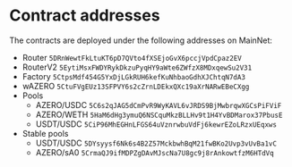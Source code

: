 # Contract addresses

The contracts are deployed under the following addresses on MainNet:
* Router `5DRnWewtFkLtuKT6pD7QVto4fXSEjoGvX6pccjVpdCpaz2EV`
* RouterV2 `5EytiMsxFWDYRykDkzuPyqHY9aWte6ZWfzX8MDxqewSu2V31`
* Factory `5CtpsMdf454G5YxDjLGkRUH6kefKuNhbaoGdhXJChtqN7dA3`
* wAZERO `5CtuFVgEUz13SFPVY6s2cZrnLDEkxQXc19aXrNARwEBeCXgg`
* Pools
    - AZERO/USDC `5C6s2qJAG5dCmPvR9WyKAVL6vJRDS9BjMwbrqwXGCsPiFViF`
    - AZERO/WETH `5HaM6dHg3ymuQ6NSCquMkzBLLHv9t1H4YvBDMarox37PbusE`
    - USDT/USDC `5CiP96MhEGHnLFGS64uVznrwbuVdFj6kewrEZoLRzxUEqxws`
* Stable pools
    - USDT/USDC `5DYsyysf6Nk6s4B2Z57MckbwhBqM21fwBKo2Uvp3vUvBa1vC`
    - AZERO/sA0 `5CrmaQJ9ifMDPZgDAvMJscNa7U8gc9j8rAnkowtfzM6HTdVq`
